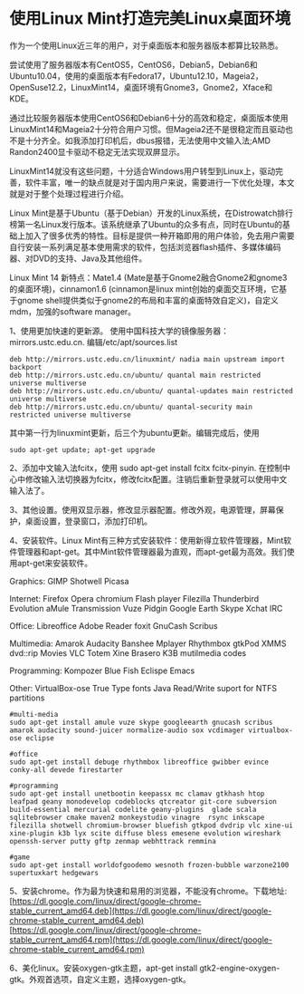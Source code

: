 # 使用Linux Mint打造完美Linux桌面环境
作为一个使用Linux近三年的用户，对于桌面版本和服务器版本都算比较熟悉。

尝试使用了服务器版本有CentOS5，CentOS6，Debian5，Debian6和Ubuntu10.04，使用的桌面版本有Fedora17，Ubuntu12.10，Mageia2，OpenSuse12.2，LinuxMint14，桌面环境有Gnome3，Gnome2，Xface和KDE。

通过比较服务器版本使用CentOS6和Debian6十分的高效和稳定，桌面版本使用LinuxMint14和Mageia2十分符合用户习惯。但Mageia2还不是很稳定而且驱动也不是十分齐全。如我添加打印机后，dbus报错，无法使用中文输入法;AMD Randon2400显卡驱动不稳定无法实现双屏显示。

LinuxMint14就没有这些问题，十分适合Windows用户转型到Linux上，驱动完善，软件丰富，唯一的缺点就是对于国内用户来说，需要进行一下优化处理，本文就是对于整个处理过程进行介绍。

Linux Mint是基于Ubuntu（基于Debian）开发的Linux系统，在Distrowatch排行榜第一名Linux发行版本。该系统继承了Ubuntu的众多有点，同时在Ubuntu的基础上加入了很多优秀的特性。目标是提供一种开箱即用的用户体验，免去用户需要自行安装一系列满足基本使用需求的软件，包括浏览器flash插件、多媒体编码器、对DVD的支持、Java及其他组件。

Linux Mint 14 新特点：Mate1.4 (Mate是基于Gnome2融合Gnome2和gnome3的桌面环境)，cinnamon1.6 (cinnamon是linux mint创始的桌面交互环境，它基于gnome shell提供类似于gnome2的布局和丰富的桌面特效自定义)，自定义mdm，加强的software manager。

1、使用更加快速的更新源。 使用中国科技大学的镜像服务器：mirrors.ustc.edu.cn. 编辑/etc/apt/sources.list

```
deb http://mirrors.ustc.edu.cn/linuxmint/ nadia main upstream import backport
deb http://mirrors.ustc.edu.cn/ubuntu/ quantal main restricted universe multiverse
deb http://mirrors.ustc.edu.cn/ubuntu/ quantal-updates main restricted universe multiverse
deb http://mirrors.ustc.edu.cn/ubuntu/ quantal-security main restricted universe multiverse
```

其中第一行为linuxmint更新，后三个为ubuntu更新。编辑完成后，使用

```
sudo apt-get update; apt-get upgrade
```

2、添加中文输入法fcitx，使用 sudo apt-get install fcitx fcitx-pinyin. 在控制中心中修改输入法切换器为fcitx，修改fcitx配置。注销后重新登录就可以使用中文输入法了。

3、其他设置。使用双显示器，修改显示器配置。修改外观，电源管理，屏幕保护，桌面设置，登录窗口，添加打印机。

4、安装软件。Linux Mint有三种方式安装软件：使用新得立软件管理器，Mint软件管理器和apt-get。其中Mint软件管理器最为直观，而apt-get最为高效。我们使用apt-get来安装软件。

Graphics: GIMP        Shotwell    Picasa

Internet: Firefox        Opera        chromium    Flash player Filezilla    Thunderbird    Evolution    aMule Transmission    Vuze        Pidgin        Google Earth Skype        Xchat IRC

Office: Libreoffice    Adobe Reader foxit GnuCash        Scribus

Multimedia: Amarok        Audacity    Banshee        Mplayer Rhythmbox    gtkPod        XMMS        dvd::rip Movies        VLC        Totem        Xine Brasero        K3B        mutilmedia codes

Programming: Kompozer    Blue Fish    Eclispe        Emacs

Other: VirtualBox-ose    True Type fonts    Java        Read/Write suport for NTFS partitions

```
#multi-media
sudo apt-get install amule vuze skype googleearth gnucash scribus amarok audacity sound-juicer normalize-audio sox vcdimager virtualbox-ose eclipse
```

```
#office
sudo apt-get install debuge rhythmbox libreoffice gwibber evince conky-all devede firestarter
```

```
#programming
sudo apt-get install unetbootin keepassx mc clamav gtkhash htop leafpad geany monodevelop codeblocks qtcreator git-core subversion build-essential mercurial codelite geany-plugins  glade scala sqlitebrowser cmake maven2 monkeystudio vinagre  rsync inkscape filezilla shotwell chromium-browser bluefish gtkpod dvdrip vlc xine-ui xine-plugin k3b lyx scite diffuse bless emesene evolution wireshark openssh-server putty gftp zenmap webhttrack remmina
```

```
#game
sudo apt-get install worldofgoodemo wesnoth frozen-bubble warzone2100 supertuxkart hedgewars
```

5、安装chrome。作为最为快速和易用的浏览器，不能没有chrome。下载地址: [https://dl.google.com/linux/direct/google-chrome-stable_current_amd64.deb](https://dl.google.com/linux/direct/google-chrome-stable_current_amd64.deb) [https://dl.google.com/linux/direct/google-chrome-stable_current_amd64.rpm](https://dl.google.com/linux/direct/google-chrome-stable_current_amd64.rpm)

6、美化linux。安装oxygen-gtk主题，apt-get install gtk2-engine-oxygen-gtk。外观首选项，自定义主题，选择oxygen-gtk。
